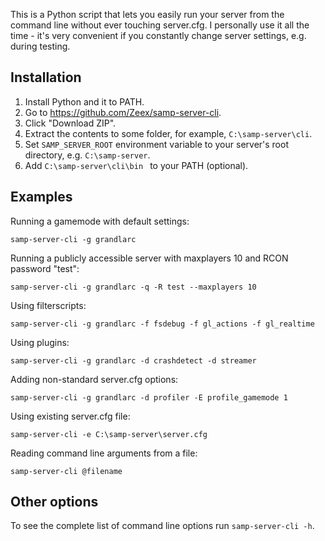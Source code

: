 
This is a Python script that lets you easily run your server from the command
line without ever touching server.cfg. I personally use it all the time - it's
very convenient if you constantly change server settings, e.g. during testing.

Installation
------------

1. Install Python and it to PATH.
2. Go to https://github.com/Zeex/samp-server-cli.
3. Click "Download ZIP".
4. Extract the contents to some folder, for example, `C:\samp-server\cli`.
5. Set `SAMP_SERVER_ROOT` environment variable to your server's root
   directory, e.g. `C:\samp-server`.
6. Add `C:\samp-server\cli\bin ` to your PATH (optional).

Examples
--------

Running a gamemode with default settings:

```
samp-server-cli -g grandlarc
```

Running a publicly accessible server with maxplayers 10 and RCON
password "test":

```
samp-server-cli -g grandlarc -q -R test --maxplayers 10
```

Using filterscripts:

```
samp-server-cli -g grandlarc -f fsdebug -f gl_actions -f gl_realtime
```

Using plugins:

```
samp-server-cli -g grandlarc -d crashdetect -d streamer
```

Adding non-standard server.cfg options:

```
samp-server-cli -g grandlarc -d profiler -E profile_gamemode 1
```

Using existing server.cfg file:

```
samp-server-cli -e C:\samp-server\server.cfg
```

Reading command line arguments from a file:

```
samp-server-cli @filename
```

Other options
-------------

To see the complete list of command line options run `samp-server-cli -h`.